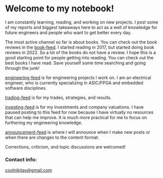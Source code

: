 # Welcome to my notebook!

I am constantly learning, reading, and working on new projects. I post some of my reports and biggest takeaways here to act as a well of knowledge for future engineers and people who want to get better every day.

The most active channel so far is about books. You can check out the book reviews in the [book-feed](https://github.com/coolnikitav/nikitas-notebook/blob/main/book-feed.md). I started reading in 2017, but started doing book reviews in 2022. So a lot
 of the books do not have a review. I hope this is 
a good starting point for people getting into reading. You can check out the best books I have read. Save yourself some time searching and going through the junk!

[engineering-feed](https://github.com/coolnikitav/nikitas-notebook/blob/main/engineering-feed.md) is for engineering projects I work on. I am an electrical engineer, who is
currently specializing in ASIC/FPGA and embedded software disciplines.

[trading-feed](https://github.com/coolnikitav/nikitas-notebook/blob/main/trading-feed.md) is for my trades, strategies, and results.

[investing-feed](https://github.com/coolnikitav/nikitas-notebook/blob/main/investing-feed.md) is for my investments and company valuations. I have paused posting to this feed for now
because I have virtually no resources that can help me improve. It is much more practical for me to focus on furthering my engineering knowledge.

[announcement-feed](https://github.com/coolnikitav/nikitas-notebook/blob/main/announcement-feed.md) is where I will announce when I make new posts or when there are changes to the content format.

Corrections, criticism, and topic discussions are welcomed!

### Contact info:

coolnikitav@gmail.com
